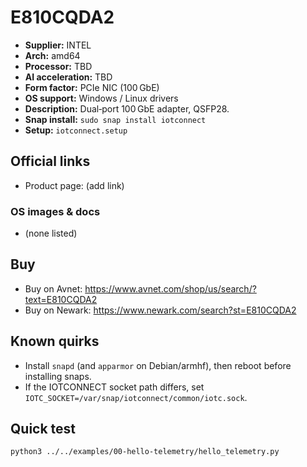 # E810CQDA2

- **Supplier:** INTEL
- **Arch:** amd64
- **Processor:** TBD
- **AI acceleration:** TBD
- **Form factor:** PCIe NIC (100 GbE)
- **OS support:** Windows / Linux drivers
- **Description:** Dual‑port 100 GbE adapter, QSFP28.
- **Snap install:** `sudo snap install iotconnect`
- **Setup:** `iotconnect.setup`

## Official links
- Product page: (add link)

### OS images & docs
- (none listed)

## Buy
- Buy on Avnet: https://www.avnet.com/shop/us/search/?text=E810CQDA2
- Buy on Newark: https://www.newark.com/search?st=E810CQDA2

## Known quirks
- Install `snapd` (and `apparmor` on Debian/armhf), then reboot before installing snaps.
- If the IOTCONNECT socket path differs, set `IOTC_SOCKET=/var/snap/iotconnect/common/iotc.sock`.

## Quick test
```bash
python3 ../../examples/00-hello-telemetry/hello_telemetry.py
```
